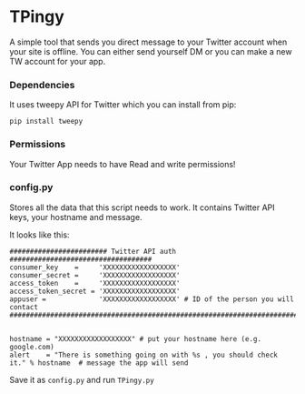 # TPingy

A simple tool that sends you direct message to your Twitter account when your site is offline.
You can either send yourself DM or you can make a new TW account for your app.

### Dependencies

It uses tweepy API for Twitter which you can install from pip:
  
  <code>pip install tweepy </code>
  
### Permissions 

Your Twitter App needs to have Read and write permissions!
  
### config.py

Stores all the data that this script needs to work. It contains Twitter API keys, your hostname and message.

It looks like this:

```
######################## Twitter API auth ###################################
consumer_key    =     'XXXXXXXXXXXXXXXXXX'
consumer_secret =     'XXXXXXXXXXXXXXXXXX'
access_token    =     'XXXXXXXXXXXXXXXXXX'
access_token_secret = 'XXXXXXXXXXXXXXXXXX'
appuser =             'XXXXXXXXXXXXXXXXXX' # ID of the person you will contact
##############################################################################¸


hostname = "XXXXXXXXXXXXXXXXXX" # put your hostname here (e.g. google.com)
alert    = "There is something going on with %s , you should check it." % hostname  # message the app will send
```


Save it as <code>config.py</code> and run <code>TPingy.py</code>
  
